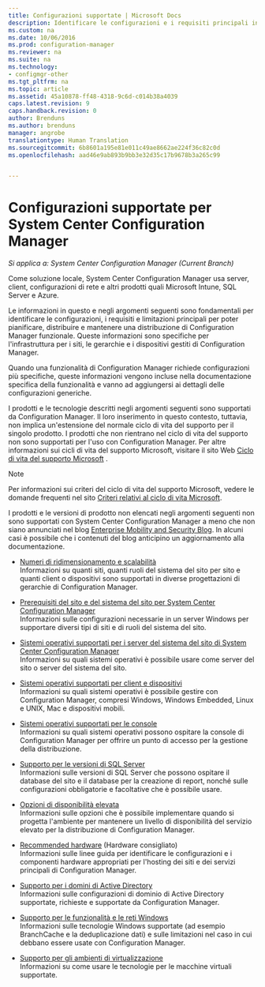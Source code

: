 ```yaml
---
title: Configurazioni supportate | Microsoft Docs
description: Identificare le configurazioni e i requisiti principali in modo da pianificare, distribuire e manutenere una distribuzione di System Center Configuration Manager funzionale.
ms.custom: na
ms.date: 10/06/2016
ms.prod: configuration-manager
ms.reviewer: na
ms.suite: na
ms.technology:
- configmgr-other
ms.tgt_pltfrm: na
ms.topic: article
ms.assetid: 45a10878-ff48-4318-9c6d-c014b38a4039
caps.latest.revision: 9
caps.handback.revision: 0
author: Brenduns
ms.author: brenduns
manager: angrobe
translationtype: Human Translation
ms.sourcegitcommit: 6b8601a195e81e011c49ae8662ae224f36c82c0d
ms.openlocfilehash: aad46e9ab893b9bb3e32d35c17b9678b3a265c99


---
```

# <a name="supported-configurations-for-system-center-configuration-manager"></a>Configurazioni supportate per System Center Configuration Manager

*Si applica a: System Center Configuration Manager (Current Branch)*

Come soluzione locale, System Center Configuration Manager usa server, client, configurazioni di rete e altri prodotti quali Microsoft Intune, SQL Server e Azure.

Le informazioni in questo e negli argomenti seguenti sono fondamentali per identificare le configurazioni, i requisiti e limitazioni principali per poter pianificare, distribuire e mantenere una distribuzione di Configuration Manager funzionale.  Queste informazioni sono specifiche per l'infrastruttura per i siti, le gerarchie e i dispositivi gestiti di Configuration Manager.

Quando una funzionalità di Configuration Manager richiede configurazioni più specifiche, queste informazioni vengono incluse nella documentazione specifica della funzionalità e vanno ad aggiungersi ai dettagli delle configurazioni generiche.  

 I prodotti e le tecnologie descritti negli argomenti seguenti sono supportati da Configuration Manager. Il loro inserimento in questo contesto, tuttavia, non implica un'estensione del normale ciclo di vita del supporto per il singolo prodotto. I prodotti che non rientrano nel ciclo di vita del supporto non sono supportati per l'uso con Configuration Manager. Per altre informazioni sui cicli di vita del supporto Microsoft, visitare il sito Web [Ciclo di vita del supporto Microsoft](http://go.microsoft.com/fwlink/p/?LinkId=208270) .  

> [!NOTE]  
>  Per informazioni sui criteri del ciclo di vita del supporto Microsoft, vedere le domande frequenti nel sito [Criteri relativi al ciclo di vita Microsoft](http://go.microsoft.com/fwlink/p/?LinkId=31976).  

 I prodotti e le versioni di prodotto non elencati negli argomenti seguenti non sono supportati con System Center Configuration Manager a meno che non siano annunciati nel blog [Enterprise Mobility and Security Blog](https://blogs.technet.microsoft.com/enterprisemobility/).  In alcuni casi è possibile che i contenuti del blog anticipino un aggiornamento alla documentazione.


-  [Numeri di ridimensionamento e scalabilità](../../../core/plan-design/configs/size-and-scale-numbers.md)  
Informazioni su quanti siti, quanti ruoli del sistema del sito per sito e quanti client o dispositivi sono supportati in diverse progettazioni di gerarchie di Configuration Manager.

-  [Prerequisiti del sito e del sistema del sito per System Center Configuration Manager](../../../core/plan-design/configs/site-and-site-system-prerequisites.md)  
Informazioni sulle configurazioni necessarie in un server Windows per supportare diversi tipi di siti e di ruoli del sistema del sito.

-  [Sistemi operativi supportati per i server del sistema del sito di System Center Configuration Manager](../../../core/plan-design/configs/supported-operating-systems-for-site-system-servers.md)  
Informazioni su quali sistemi operativi è possibile usare come server del sito o server del sistema del sito.

-  [Sistemi operativi supportati per client e dispositivi](../../../core/plan-design/configs/supported-operating-systems-for-clients-and-devices.md)  
Informazioni su quali sistemi operativi è possibile gestire con Configuration Manager, compresi Windows, Windows Embedded, Linux e UNIX, Mac e dispositivi mobili.

-  [Sistemi operativi supportati per le console](../../../core/plan-design/configs/supported-operating-systems-consoles.md)  
Informazioni su quali sistemi operativi possono ospitare la console di Configuration Manager per offrire un punto di accesso per la gestione della distribuzione.  

-  [Supporto per le versioni di SQL Server](../../../core/plan-design/configs/support-for-sql-server-versions.md)  
Informazioni sulle versioni di SQL Server che possono ospitare il database del sito e il database per la creazione di report, nonché sulle configurazioni obbligatorie e facoltative che è possibile usare.

-  [Opzioni di disponibilità elevata](../../../protect/understand/high-availability-options.md)  
Informazioni sulle opzioni che è possibile implementare quando si progetta l'ambiente per mantenere un livello di disponibilità del servizio elevato per la distribuzione di Configuration Manager.

-  [Recommended hardware](../../../core/plan-design/configs/recommended-hardware.md) (Hardware consigliato)  
Informazioni sulle linee guida per identificare le configurazioni e i componenti hardware appropriati per l'hosting dei siti e dei servizi principali di Configuration Manager.

-  [Supporto per i domini di Active Directory](../../../core/plan-design/configs/support-for-active-directory-domains.md)  
Informazioni sulle configurazioni di dominio di Active Directory supportate, richieste e supportate da Configuration Manager.

-  [Supporto per le funzionalità e le reti Windows](../../../core/plan-design/configs/support-for-windows-features-and-networks.md)  
Informazioni sulle tecnologie Windows supportate (ad esempio BranchCache e la deduplicazione dati) e sulle limitazioni nel caso in cui debbano essere usate con Configuration Manager.

-  [Supporto per gli ambienti di virtualizzazione](../../../core/plan-design/configs/support-for-virtualization-environments.md)  
Informazioni su come usare le tecnologie per le macchine virtuali supportate.



<!--HONumber=Jan17_HO1-->


